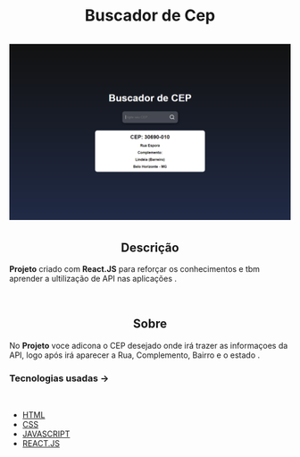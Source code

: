 
<h1 align='center'>Buscador de Cep</1>
<br/>
<br/>
<img src='print.png'>

<br/>

<h2 align='center'>Descrição</h2> 

**Projeto** criado com **React.JS** para reforçar os conhecimentos e tbm aprender a ultilização de API nas aplicações .

<br/>

<h2 align='center'>Sobre</h2>

No **Projeto** voce adicona o CEP desejado onde irá trazer as informaçoes da API, logo após irá aparecer a Rua, Complemento, Bairro e o estado .
<br/>

### **Tecnologias usadas** ->
<br/>

- [HTML]()
- [CSS]()
- [JAVASCRIPT]()
- [REACT.JS]()



